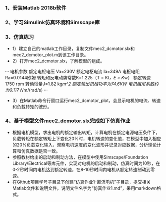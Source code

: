 ### 1、安装Matlab 2018b软件

### 2、学习Simulink仿真环境和Simscape库

### 3、仿真练习
- 1）建立自己的matlab工作目录，复制文件mec2_dcmotor.slx和mec2_dcmotor_plot.m到该工作目录。
- 2）打开mec2_dcmotor.slx，了解模型的组成。

···
电机参数
额定电枢电压 Va=230V
额定电枢电流 Ia=349A
电枢电阻Ra=0.0144欧姆
转矩和反电动势常数K=1.225（T = K*I，E = K*w）
额定转速 1750 rpm
转动惯量J=1.82 kg*m^2
额定输出机械功率为74.6KW
电机阻尼系数约为0.117 N*m/(rad/s)
···

- 3）在Matlab命令行窗口运行mec2_dcmotor_plot，会显示电机的电流、转速和负载转矩的波形。

### 4、基于模型文件mec2_dcmotor.slx完成如下仿真作业

- 根据电机模型，求出电机的额定输出转矩，计算电机在额定电源电压条件下，负载转矩在额定转矩上下变化20%时，电机转速的变化值，在模型中加入相应的20%负载变化输入，观察电机速度的变化波形并记录对应数据，分析理论计算和仿真数据是否一致。
- 参照教材给出的启动和制动方法，在模型中使用Simscape/Foundation Library/Electrical等库元件，实现对电机的启动和制动，仿真时间为10秒，在0-2秒时间内电机达到额定转速，在8-10秒时间内电机从额定转速制动到零速。
- 在Github项目学号子目录下创建“仿真作业1-直流电机”子目录，提交相关Matlab文件和说明文件，说明文件名字为“仿真作业1.md”，采用markdown格式。
